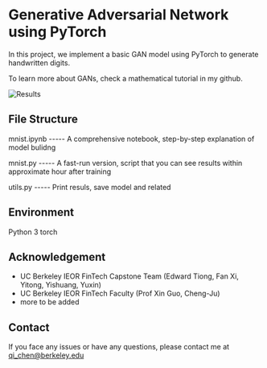 # Generative Adversarial Network using PyTorch
In this project, we implement a basic GAN model using PyTorch to generate handwritten digits.

To learn more about GANs, check a mathematical tutorial in my github.

![Results](mnist_training_results.gif)

## File Structure
mnist.ipynb ----- A comprehensive notebook, step-by-step explanation of model bulidng

mnist.py ----- A fast-run version, script that you can see results within approximate hour after training

utils.py ----- Print resuls, save model and related


## Environment 
Python 3
torch 


## Acknowledgement

 - UC Berkeley IEOR FinTech Capstone Team (Edward Tiong, Fan Xi, Yitong, Yishuang, Yuxin)
 - UC Berkeley IEOR FinTech Faculty (Prof Xin Guo, Cheng-Ju)
 - more to be added


## Contact

If you face any issues or have any questions, please contact me at qi_chen@berkeley.edu
